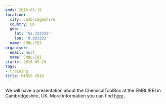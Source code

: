 ```yaml
---
ends: 2016-05-19
location:
  city: Cambridgeshire
  country: UK
  geo:
    lat: '52.333333'
    lon: '0.083333'
  name: EMBL/EBI
organiser:
  email: null
  name: EMBL/EBI
starts: 2016-05-18
tags:
- training
title: MIOSS 2016
---
```


We will have a presentation about the ChemicalToolBox at the EMBL/EBI in Cambridgeshire, UK. More information you can find [here](http://www.openphactsfoundation.org/mioss-2016/).